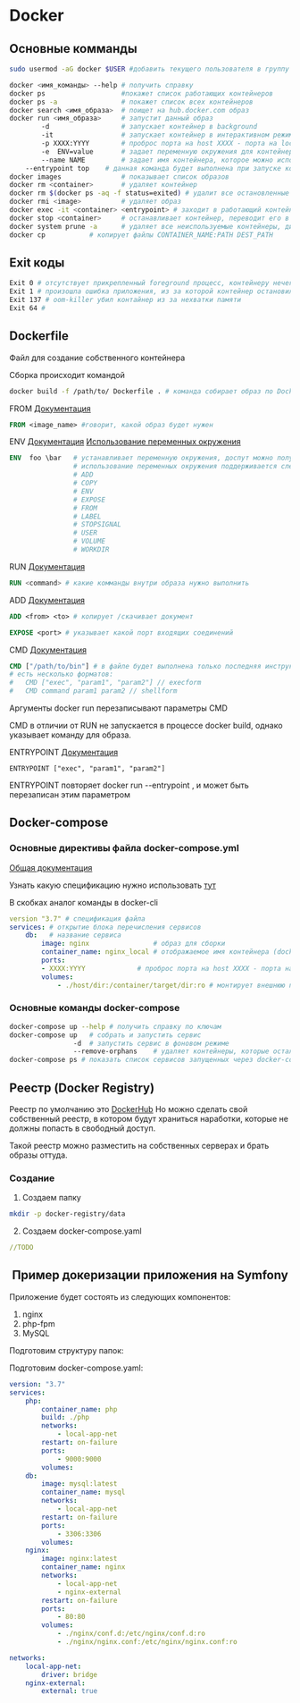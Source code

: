 # Docker

## Основные комманды

 ```bash
sudo usermod -aG docker $USER #добавить текущего пользователя в группу docker
 ```

```bash
docker <имя_команды> --help # получить справку
docker ps 					#покажет список работающих контейнеров
docker ps -a 				# покажет список всех контейнеров
docker search <имя_образа> 	# поищет на hub.docker.com образ
docker run <имя_образа> 	# запустит данный образ
		-d 					# запускает контейнер в background
		-it					# запускает контейнер в интерактивном режиме, но нужно указать ENTRYPOINT данного контейнера, например /bin/sh
		-p XXXX:YYYY		# проброс порта на host XXXX - порта на localhost YYYY - порт контейнера
		-e	ENV=value   	# задает переменную окружения для контейнера
		--name NAME			# задает имя контейнера, которое можно использовать вместо хэша
	--entrypoint top 	# данная команда будет выполнена при запуске контейнера
docker images 				# показывает список образов
docker rm <container>  		# удаляет контейнер
docker rm $(docker ps -aq -f status=exited) # удалит все остановленные контейнеры
docker rmi <image>			# удаляет образ
docker exec -it <container> <entrypoint> # заходит в работающий контейнер и запускает entrypoint
docker stop <container> 	# останавливает контейнер, переводит его в status=exited
docker system prune -a 		# удаляет все неиспользуемые контейнеры, директории, сети и образы
docker cp 			# копирует файлы CONTAINER_NAME:PATH DEST_PATH
```

## Exit коды

```bash
Exit 0 # отсутствует прикрепленный foreground процесс, контейнеру нечего делать
Exit 1 # произошла ошибка приложения, из за которой контейнер остановился (нужно смотреть внутрь контейнера)
Exit 137 # oom-killer убил контайнер из за нехватки памяти
Exit 64 #
```



## Dockerfile

Файл для создание собственного контейнера

Сборка происходит командой

```bash
docker build -f /path/to/ Dockerfile . # команда собирает образ по Dockerfile из указанной директории 
```



FROM  [Документация](https://docs.docker.com/engine/reference/builder/#from)

```dockerfile
FROM <image_name> #говорит, какой образ будет нужен
```
ENV  [Документация](https://docs.docker.com/engine/reference/builder/#environment-replacement) [Использование переменных окружения](https://docs.docker.com/engine/reference/builder/#env)

```dockerfile
ENV  foo \bar	# устанавливает переменную окружения, доспут можно получить - ${foo},
				# использование переменных окружения поддерживается следующими инструкциями: 
                # ADD
                # COPY
                # ENV
                # EXPOSE
                # FROM
                # LABEL
                # STOPSIGNAL
                # USER
                # VOLUME
                # WORKDIR
```
RUN [Документация](https://docs.docker.com/engine/reference/builder/#run)
```dockerfile
RUN <command> # какие комманды внутри образа нужно выполнить
```

ADD [Документация](https://docs.docker.com/engine/reference/builder/#add)

 ```dockerfile
ADD <from> <to> # копирует /скачивает документ 
 ```
```dockerfile
EXPOSE <port> # указывает какой порт входящих соединений
```

CMD [Документация](#https://docs.docker.com/engine/reference/builder/#cmd)

```DOckerfile
CMD ["/path/to/bin"] # в файле будет выполнена только последняя инструкция CMD
# есть несколько форматов: 
#	CMD ["exec", "param1", "param2"] // execform
#	CMD command param1 param2 // shellform
```

Аргументы docker run перезаписывают параметры CMD

CMD  в отличии от RUN не запускается в процессе docker build, однако указывает команду для образа.

ENTRYPOINT [Документация](#https://docs.docker.com/engine/reference/builder/#entrypoint)

```docker
ENTRYPOINT ["exec", "param1", "param2"]
```

ENTRYPOINT повторяет docker run --entrypoint , и может быть перезаписан этим параметром

## Docker-compose

### Основные директивы файла docker-compose.yml

[Общая документация](https://docs.docker.com/compose/compose-file/#service-configuration-reference)

Узнать какую спецификацию нужно использовать [тут](https://docs.docker.com/compose/compose-file/)

В скобках аналог команды в docker-cli

```yaml
version "3.7" # спецификация файла
services: # открытие блока перечисления сервисов
	db:	  # название сервиса
		image: nginx				# образ для сборки
		container_name: nginx_local # отображаемое имя контейнера (docker run --name nginx_local)
		ports:
		- XXXX:YYYY				# проброс порта на host XXXX - порта на localhost YYYY - порт контейнера (docker run -p XXXX:YYYY)
		volumes:
			- ./host/dir:/container/target/dir:ro # монтирует внешнюю папку/файл и устанавливает режим :ro - read-only :rw - read-write
```



### Основные команды docker-compose

```bash
docker-compose up --help # получить справку по ключам
docker-compose up 	# собрать и запустить сервис
				-d 	# запустить сервис в фоновом режиме
				--remove-orphans	# удаляет контейнеры, которые остались, но не описаны в docker-compose.yml
docker-compose ps # показать список сервисов запущенных через docker-compose
```

## Реестр (Docker Registry)

Реестр по умолчанию это [DockerHub](https://hub.docker.com)
Но можно сделать свой собственный реестр, в котором будут храниться наработки, которые не должны попасть в свободный доступ.

Такой реестр можно разместить на собственных серверах и брать образы оттуда.

### Создание

1. Создаем папку 
```bash
mkdir -p docker-registry/data
```
2. Создаем docker-compose.yaml
```yaml
//TODO
```

##  Пример докеризации приложения на Symfony

Приложение будет состоять из следующих компонентов: 

1. nginx
2. php-fpm
3. MySQL

Подготовим структуру папок: 

Подготовим docker-compose.yaml:

```yml
version: "3.7"
services:
	php:
		container_name: php
		build: ./php
		networks:
			- local-app-net
		restart: on-failure
		ports:
			- 9000:9000
		volumes:
	db:
		image: mysql:latest
		container_name: mysql
		networks:
			- local-app-net
		restart: on-failure
		ports:
			- 3306:3306
		volumes:
	nginx:
		image: nginx:latest
		container_name: nginx
		networks:
			- local-app-net
			- nginx-external
		restart: on-failure
		ports:
			- 80:80
		volumes:
			- ./nginx/conf.d:/etc/nginx/conf.d:ro
			- ./nginx/nginx.conf:/etc/nginx/nginx.conf:ro

networks:
	local-app-net:
		driver: bridge
	nginx-external:
		external: true
```



